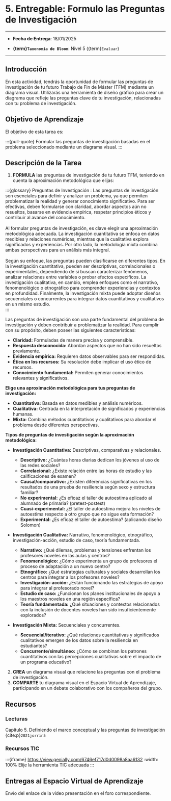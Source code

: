 # 5. Entregable: Formulo las Preguntas de Investigación

---

- **Fecha de Entrega**: 18/01/2025

- **{term}`Taxonomía de Bloom`**: Nivel 5 ({term}`Evaluar`) 

---

## Introducción

En esta actividad, tendrás la oportunidad de formular las preguntas de investigación de tu futuro Trabajo de Fin de Máster (TFM) mediante un diagrama visual. Utilizarás una herramienta de diseño gráfico para crear un diagrama que refleje las preguntas clave de tu investigación, relacionadas con tu problema de investigación.

## Objetivo de Aprendizaje

El objetivo de esta tarea es: 

:::{pull-quote}
Formular las preguntas de investigación basadas en el problema seleccionado mediante un diagrama visual.
:::


## Descripción de la Tarea

1. **FORMULA** las preguntas de investigación de tu futuro TFM, teniendo en cuenta la aproximación metodológica que elijas:

:::{glossary}
Preguntas de Investigación
: Las preguntas de investigación son esenciales para definir y analizar un problema, ya que permiten problematizar la realidad y generar conocimiento significativo. Para ser efectivas, deben formularse con claridad, abordar aspectos aún no resueltos, basarse en evidencia empírica, respetar principios éticos y contribuir al avance del conocimiento. \
 \
Al formular preguntas de investigación, es clave elegir una aproximación metodológica adecuada. La investigación cuantitativa se enfoca en datos medibles y relaciones numéricas, mientras que la cualitativa explora significados y experiencias. Por otro lado, la metodología mixta combina ambas perspectivas para un análisis más integral. \
 \
Según su enfoque, las preguntas pueden clasificarse en diferentes tipos. En la investigación cuantitativa, pueden ser descriptivas, correlacionales o experimentales, dependiendo de si buscan caracterizar fenómenos, analizar relaciones entre variables o probar efectos específicos. La investigación cualitativa, en cambio, emplea enfoques como el narrativo, fenomenológico o etnográfico para comprender experiencias y contextos en profundidad. Finalmente, la investigación mixta puede adoptar diseños secuenciales o concurrentes para integrar datos cuantitativos y cualitativos en un mismo estudio. \
:::

Las preguntas de investigación son una parte fundamental del problema de investigación y deben contribuir a problematizar la realidad. Para cumplir con su propósito, deben poseer las siguientes características:
  
  - **Claridad:** Formuladas de manera precisa y comprensible.
  - **Respuesta desconocida:** Abordan aspectos que no han sido resueltos previamente.
  - **Evidencia empírica:** Requieren datos observables para ser respondidas.
  - **Ética en los recursos:** Su resolución debe implicar el uso ético de recursos.
  - **Conocimiento fundamental:** Permiten generar conocimientos relevantes y significativos.

  **Elige una aproximación metodológica para tus preguntas de investigación:**
  
  - **Cuantitativa:** Basada en datos medibles y análisis numéricos.
  - **Cualitativa:** Centrada en la interpretación de significados y experiencias humanas.
  - **Mixta:** Combina métodos cuantitativos y cualitativos para abordar el problema desde diferentes perspectivas.

  **Tipos de preguntas de investigación según la aproximación metodológica:**

  - **Investigación Cuantitativa:** Descriptivas, comparativas y relacionales.
    
    - **Descriptivo:** ¿Cuántas horas diarias dedican los jóvenes al uso de las redes sociales?
    - **Correlacional:** ¿Existe relación entre las horas de estudio y las calificaciones de examen?
    - **Causal/comparativo:** ¿Existen diferencias significativas en los resultados de una prueba de resiliencia según sexo y estructura familiar?
    - **No experimental:** ¿Es eficaz el taller de autoestima aplicado al alumnado de primaria? (pretest-postest)
    - **Cuasi-experimental:** ¿El taller de autoestima mejora los niveles de autoestima respecto a otro grupo que no sigue esta formación?
    - **Experimental:** ¿Es eficaz el taller de autoestima? (aplicando diseño Solomon)
  
  - **Investigación Cualitativa:** Narrativo, fenomenológico, etnográfico, investigación-acción, estudio de caso, teoría fundamentada.
    
    - **Narrativo:** ¿Qué dilemas, problemas y tensiones enfrentan los profesores noveles en las aulas y centros?
    - **Fenomenológico:** ¿Cómo experimenta un grupo de profesores el proceso de adaptación a un nuevo centro?
    - **Etnográfico:** ¿Qué estrategias culturales y sociales desarrollan los centros para integrar a los profesores noveles?
    - **Investigación-acción:** ¿Están funcionando las estrategias de apoyo para integrar al profesorado novel?
    - **Estudio de caso:** ¿Funcionan los planes institucionales de apoyo a los maestros noveles en una región específica?
    - **Teoría fundamentada:** ¿Qué situaciones y contextos relacionados con la inclusión de docentes noveles han sido insuficientemente explorados?
  
  - **Investigación Mixta:** Secuenciales y concurrentes.
    
    - **Secuencial/iterativo:** ¿Qué relaciones cuantitativas y significados cualitativos emergen de los datos sobre la resiliencia en estudiantes?
    - **Concurrente/simultáneo:** ¿Cómo se combinan los patrones cuantitativos con las percepciones cualitativas sobre el impacto de un programa educativo?




2. **CREA** un diagrama visual que relacione las preguntas con el problema de investigación.
3. **COMPARTE** tu diagrama visual en el Espacio Virtual de Aprendizaje, participando en un debate colaborativo con los compañeros del grupo.  


## Recursos

### Lecturas

Capítulo 5. Definiendo el marco conceptual y las preguntas de investigación {cite:p}`2021jorrin5`

### Recursos TIC 

:::{iframe} https://view.genially.com/6746ef717d0d0098a8aa6132
:width: 100%
Elije la herramienta TIC adecuada
:::

## Entregas al Espacio Virtual de Aprendizaje

Envío del enlace de la video presentación en el foro correspondiente.